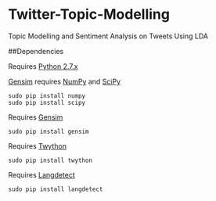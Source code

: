 # Twitter-Topic-Modelling <br />
Topic Modelling and Sentiment Analysis on Tweets Using LDA  <br />

##Dependencies

Requires [Python 2.7.x]


[Gensim] requires [NumPy] and [SciPy]

```
sudo pip install numpy
sudo pip install scipy
```
Requires [Gensim]
```
sudo pip install gensim
```
Requires [Twython]

```
sudo pip install twython
```
Requires [Langdetect]
```
sudo pip install langdetect
```





[Python 2.7.x]:https://www.python.org/downloads/
[Gensim]:https://pypi.python.org/pypi/gensim
[Numpy]:http://www.scipy.org/install.html
[SciPy]:http://www.scipy.org/install.html
[langdetect]:https://pypi.python.org/pypi/langdetect
[Twython]:https://twython.readthedocs.org/en/latest/usage/install.html
